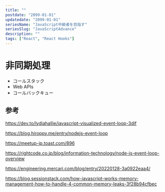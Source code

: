 ```yaml
---
title: ""
postdate: "2099-01-01"
updatedate: "2099-01-01"
seriesName: "JavaScript中級者を目指す"
seriesSlug: "JavaScriptAdvance"
description: ""
tags: ["React", "React Hooks"]
---
```


# 非同期処理

- コールスタック
- Web APIs
- コールバックキュー

## 参考

https://dev.to/lydiahallie/javascript-visualized-event-loop-3dif

https://blog.hiroppy.me/entry/nodejs-event-loop

https://meetup-jp.toast.com/896

https://rightcode.co.jp/blog/information-technology/node-js-event-loop-overview

https://engineering.mercari.com/blog/entry/20220128-3a0922eaa4/

https://blog.sessionstack.com/how-javascript-works-memory-management-how-to-handle-4-common-memory-leaks-3f28b94cfbec

<!--
https://zenn.dev/antez/books/568dd4d86562a1/viewer/b17089
-->
